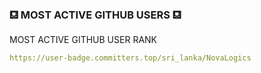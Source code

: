 ### ⛾ MOST ACTIVE GITHUB USERS ⛾

MOST ACTIVE GITHUB USER RANK

```yaml
https://user-badge.committers.top/sri_lanka/NovaLogics
```